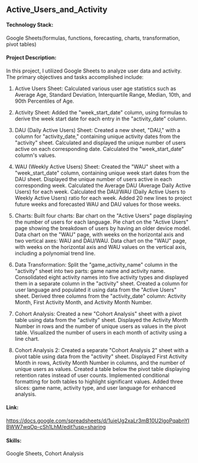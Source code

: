 ## Active_Users_and_Activity

#### Technology Stack:
Google Sheets(formulas, functions, forecasting, charts, transformation, pivot tables)

#### Project Description:
In this project, I utilized Google Sheets to analyze user data and activity. The primary objectives and tasks accomplished include:

1. Active Users Sheet:
Calculated various user age statistics such as Average Age, Standard Deviation, Interquartile Range, Median, 10th, and 90th Percentiles of Age.

2. Activity Sheet:
Added the "week_start_date" column, using formulas to derive the week start date for each entry in the "activity_date" column.

3. DAU (Daily Active Users) Sheet:
Created a new sheet, "DAU," with a column for "activity_date," containing unique activity dates from the "activity" sheet.
Calculated and displayed the unique number of users active on each corresponding date.
Calculated the "week_start_date" column's values.

4. WAU (Weekly Active Users) Sheet:
Created the "WAU" sheet with a "week_start_date" column, containing unique week start dates from the DAU sheet.
Displayed the unique number of users active in each corresponding week.
Calculated the Average DAU (Average Daily Active Users) for each week.
Calculated the DAU/WAU (Daily Active Users to Weekly Active Users) ratio for each week.
Added 20 new lines to project future weeks and forecasted WAU and DAU values for those weeks.

5. Charts:
Built four charts:
Bar chart on the "Active Users" page displaying the number of users for each language.
Pie chart on the "Active Users" page showing the breakdown of users by having an older device model.
Data chart on the "WAU" page, with weeks on the horizontal axis and two vertical axes: WAU and DAU/WAU.
Data chart on the "WAU" page, with weeks on the horizontal axis and WAU values on the vertical axis, including a polynomial trend line.

6. Data Transformation:
Split the "game_activity_name" column in the "activity" sheet into two parts: game name and activity name.
Consolidated eight activity names into five activity types and displayed them in a separate column in the "activity" sheet.
Created a column for user language and populated it using data from the "Active Users" sheet.
Derived three columns from the "activity_date" column: Activity Month, First Activity Month, and Activity Month Number.

7. Cohort Analysis:
Created a new "Cohort Analysis" sheet with a pivot table using data from the "activity" sheet.
Displayed the Activity Month Number in rows and the number of unique users as values in the pivot table.
Visualized the number of users in each month of activity using a line chart.

8. Cohort Analysis 2:
Created a separate "Cohort Analysis 2" sheet with a pivot table using data from the "activity" sheet.
Displayed First Activity Month in rows, Activity Month Number in columns, and the number of unique users as values.
Created a table below the pivot table displaying retention rates instead of user counts.
Implemented conditional formatting for both tables to highlight significant values.
Added three slices: game name, activity type, and user language for enhanced analysis.

#### Link:
https://docs.google.com/spreadsheets/d/1uieUg2xaLr3mB10U2lgoPqabnYIBWW7wqOp-cSh1LhM/edit?usp=sharing

#### Skills:
Google Sheets, Cohort Analysis
